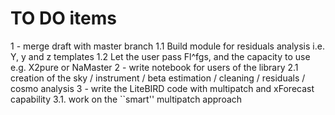 TO DO items
=============
1 - merge draft with master branch
	1.1 Build module for residuals analysis i.e. Y, y and z templates 
	1.2 Let the user pass Fl^fgs, and the capacity to use e.g. X2pure or NaMaster
2 - write notebook for users of the library
	2.1 creation of the sky / instrument / beta estimation / cleaning / residuals / cosmo analysis 
3 - write the LiteBIRD code with multipatch and xForecast capability
	3.1. work on the ``smart'' multipatch approach
